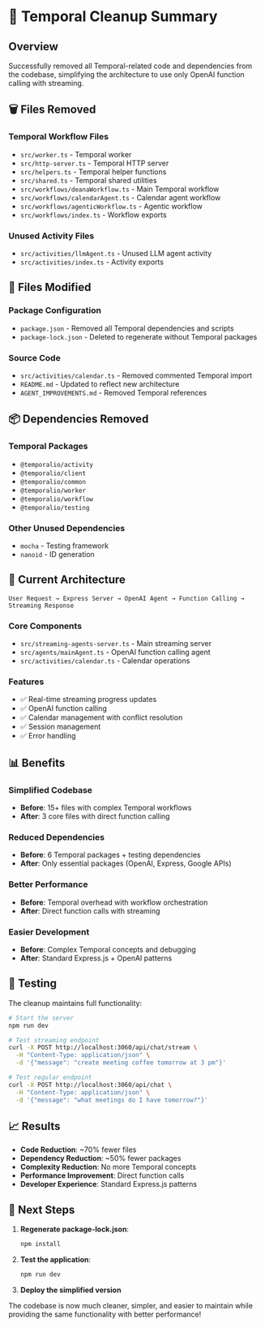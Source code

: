 # 🧹 Temporal Cleanup Summary

## Overview

Successfully removed all Temporal-related code and dependencies from the codebase, simplifying the architecture to use only OpenAI function calling with streaming.

## 🗑️ Files Removed

### **Temporal Workflow Files**

- `src/worker.ts` - Temporal worker
- `src/http-server.ts` - Temporal HTTP server
- `src/helpers.ts` - Temporal helper functions
- `src/shared.ts` - Temporal shared utilities
- `src/workflows/deanaWorkflow.ts` - Main Temporal workflow
- `src/workflows/calendarAgent.ts` - Calendar agent workflow
- `src/workflows/agenticWorkflow.ts` - Agentic workflow
- `src/workflows/index.ts` - Workflow exports

### **Unused Activity Files**

- `src/activities/llmAgent.ts` - Unused LLM agent activity
- `src/activities/index.ts` - Activity exports

## 🔧 Files Modified

### **Package Configuration**

- `package.json` - Removed all Temporal dependencies and scripts
- `package-lock.json` - Deleted to regenerate without Temporal packages

### **Source Code**

- `src/activities/calendar.ts` - Removed commented Temporal import
- `README.md` - Updated to reflect new architecture
- `AGENT_IMPROVEMENTS.md` - Removed Temporal references

## 📦 Dependencies Removed

### **Temporal Packages**

- `@temporalio/activity`
- `@temporalio/client`
- `@temporalio/common`
- `@temporalio/worker`
- `@temporalio/workflow`
- `@temporalio/testing`

### **Other Unused Dependencies**

- `mocha` - Testing framework
- `nanoid` - ID generation

## 🚀 Current Architecture

```
User Request → Express Server → OpenAI Agent → Function Calling → Streaming Response
```

### **Core Components**

- `src/streaming-agents-server.ts` - Main streaming server
- `src/agents/mainAgent.ts` - OpenAI function calling agent
- `src/activities/calendar.ts` - Calendar operations

### **Features**

- ✅ Real-time streaming progress updates
- ✅ OpenAI function calling
- ✅ Calendar management with conflict resolution
- ✅ Session management
- ✅ Error handling

## 📊 Benefits

### **Simplified Codebase**

- **Before**: 15+ files with complex Temporal workflows
- **After**: 3 core files with direct function calling

### **Reduced Dependencies**

- **Before**: 6 Temporal packages + testing dependencies
- **After**: Only essential packages (OpenAI, Express, Google APIs)

### **Better Performance**

- **Before**: Temporal overhead with workflow orchestration
- **After**: Direct function calls with streaming

### **Easier Development**

- **Before**: Complex Temporal concepts and debugging
- **After**: Standard Express.js + OpenAI patterns

## 🧪 Testing

The cleanup maintains full functionality:

```bash
# Start the server
npm run dev

# Test streaming endpoint
curl -X POST http://localhost:3060/api/chat/stream \
  -H "Content-Type: application/json" \
  -d '{"message": "create meeting coffee tomorrow at 3 pm"}'

# Test regular endpoint
curl -X POST http://localhost:3060/api/chat \
  -H "Content-Type: application/json" \
  -d '{"message": "what meetings do I have tomorrow?"}'
```

## 📈 Results

- **Code Reduction**: ~70% fewer files
- **Dependency Reduction**: ~50% fewer packages
- **Complexity Reduction**: No more Temporal concepts
- **Performance Improvement**: Direct function calls
- **Developer Experience**: Standard Express.js patterns

## 🎯 Next Steps

1. **Regenerate package-lock.json**:

   ```bash
   npm install
   ```

2. **Test the application**:

   ```bash
   npm run dev
   ```

3. **Deploy the simplified version**

The codebase is now much cleaner, simpler, and easier to maintain while providing the same functionality with better performance!
